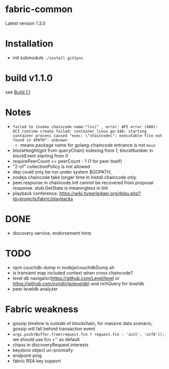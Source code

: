 # fabric-common

Latest version 1.3.0
# Installation
- init submodule
    `./install gitSync`



# build v1.1.0
see [Build 1.1](./BUILD1.1.md)

# Notes

- `failed to invoke chaincode name:"lscc" , error: API error (400): OCI runtime create failed: container_linux.go:348: starting container process caused "exec: \"chaincode\": executable file not found in $PATH": unknown`
    - means package name for golang-chaincode entrance is not `main`
- blockHeight(got from queryChain) indexing from 1, blockNumber in blockEvent starting from 0
- requirePeerCount <= peerCount - 1 (1 for peer itself)
- "2-of" collectionPolicy is not allowed
- dep could only be run under system $GOPATH,
- nodejs chaincode take longer time in install chaincode only.
- peer.response in chaincode.Init cannot be recovered from proposal response. stub.GetState is meaningless in Init 
- playback conference: https://wiki.hyperledger.org/doku.php?id=projects/fabric/playbacks

# DONE
- discovery service, endorsement hints

# TODO
- npm couchdb-dump in nodejs/couchdbDump.sh
- is transient map included context when cross chaincode?
- level db navigator(https://github.com/Level/level or https://github.com/syndtr/goleveldb) and richQuery for leveldb
- peer leveldb analyzer

# Fabric weakness
- gossip timeline is outside of blockchain,  for massive data scenario, gossip will fall behind transaction event
- `args.push(Buffer.from(request.fcn ? request.fcn : 'init', 'utf8'));` we should use fcn ='' as default
- chaos in discoveryRequest.interests
- keystore object un-promisify
- endpoint ping
- fabric RSA key support 

